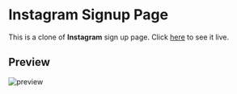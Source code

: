 # Instagram Signup Page

This is a clone of **Instagram** sign up page. Click [here](https://codepen.io/shashiirk/full/zYqOgJw) to see it live.

## Preview

![preview]()
